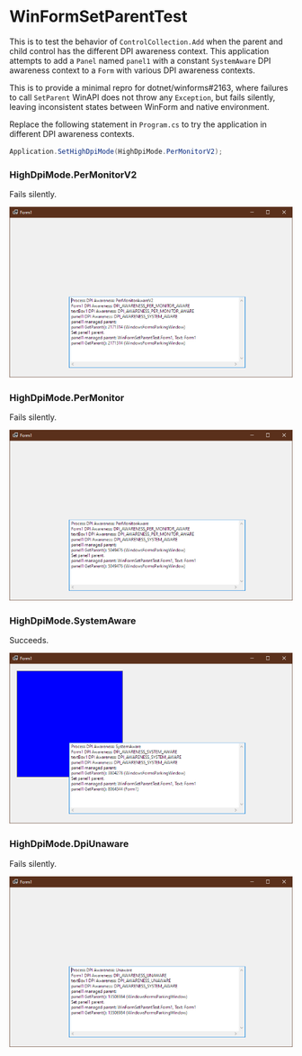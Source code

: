 # WinFormSetParentTest

This is to test the behavior of `ControlCollection.Add`  when the parent and child control has the different DPI awareness context. This application attempts to add a `Panel` named `panel1` with a constant `SystemAware` DPI awareness context to a `Form` with various DPI awareness contexts.

This is to provide a minimal repro for dotnet/winforms#2163, where failures to call `SetParent` WinAPI does not throw any `Exception`, but fails silently, leaving inconsistent states between WinForm and native environment.

Replace the following statement in `Program.cs` to try the application in different DPI awareness contexts.

```c#
Application.SetHighDpiMode(HighDpiMode.PerMonitorV2);
```

### HighDpiMode.PerMonitorV2

Fails silently.

![image-20191029204243092](assets/image-20191029204243092.png)

### HighDpiMode.PerMonitor

Fails silently.

![image-20191029204339489](assets/image-20191029204339489.png)

### HighDpiMode.SystemAware

Succeeds.

![image-20191029204021426](assets/image-20191029204021426.png)

### HighDpiMode.DpiUnaware

Fails silently.

![image-20191029204438075](assets/image-20191029204438075.png)

